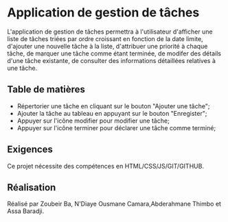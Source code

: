 # Application de gestion de tâches

L'application de gestion de tâches permettra à l'utilisateur d'afficher une liste de tâches triées par ordre croissant en fonction de la date limite, d'ajouter une nouvelle tâche à la liste, d'attribuer une priorité à chaque tâche, de marquer une tâche comme étant terminée, de modifer des détails d'une tâche existante, de consulter des informations détaillées relatives à une tâche.

## Table de matières

- Répertorier une tâche en cliquant sur le bouton "Ajouter une tâche";
- Ajouter la tâche au tableau en appuyant sur le bouton "Enregister";
- Appuyer sur l'icône modifier pour modifier une tâche; 
- Appuyer sur l'icône terminer pour déclarer une tâche comme terminé; 

## Exigences

Ce projet nécessite des compétences en HTML/CSS/JS/GIT/GITHUB.

## Réalisation

Réalisé par Zoubeir Ba, N'Diaye Ousmane Camara,Abderahmane Thimbo et Assa Baradji.